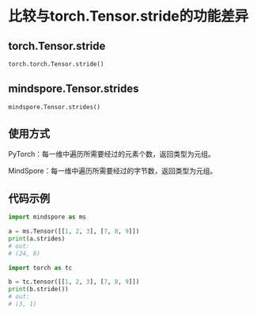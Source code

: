 # 比较与torch.Tensor.stride的功能差异

## torch.Tensor.stride

```python
torch.torch.Tensor.stride()
```

## mindspore.Tensor.strides

```python
mindspore.Tensor.strides()
```

## 使用方式

PyTorch：每一维中遍历所需要经过的元素个数，返回类型为元组。

MindSpore：每一维中遍历所需要经过的字节数，返回类型为元组。

## 代码示例

```python
import mindspore as ms

a = ms.Tensor([[1, 2, 3], [7, 8, 9]])
print(a.strides)
# out:
# (24, 8)

import torch as tc

b = tc.tensor([[1, 2, 3], [7, 8, 9]])
print(b.stride())
# out:
# (3, 1)
```
